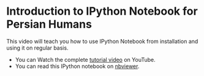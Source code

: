# Introduction to IPython Notebook for Persian Humans
This video will teach you how to use IPython Notebook from installation and using it on regular basis.

* You can Watch the complete [tutorial video]() on YouTube.
* You can read this IPython notebook on [nbviewer](http://nbviewer.jupyter.org/github/GreatBahram/DataScience-IPythonNotebook/blob/master/IPython-Notebook-01.ipynb).